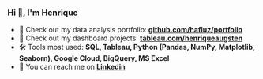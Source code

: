 <h3>Hi 👋, I'm Henrique</h3>

* 🔭 Check out my data analysis portfolio: **[github.com/hafluz/portfolio](https://github.com/hafluz/portfolio)**
* 📐 Check out my dashboard projects: **[tableau.com/henriqueaugsten](https://public.tableau.com/app/profile/henriqueaugsten)**
* 🛠️ Tools most used: **SQL, Tableau, Python (Pandas, NumPy, Matplotlib, Seaborn), Google Cloud, BigQuery, MS Excel**
* 📮 You can reach me on **[Linkedin](https://www.linkedin.com/in/henrique-augsten)**
